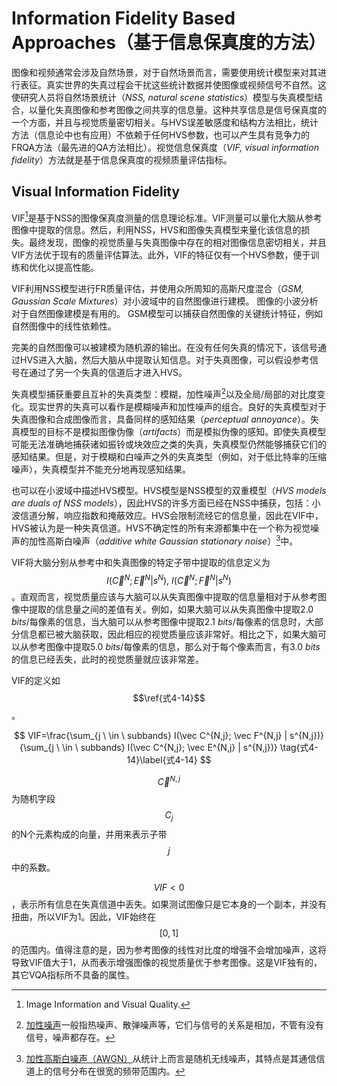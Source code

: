 # Information Fidelity Based Approaches（基于信息保真度的方法）
图像和视频通常会涉及自然场景，对于自然场景而言，需要使用统计模型来对其进行表征。真实世界的失真过程会干扰这些统计数据并使图像或视频信号不自然。这使研究人员将自然场景统计（*NSS, natural scene statistics*）模型与失真模型结合，以量化失真图像和参考图像之间共享的信息量。这种共享信息是信号保真度的一个方面，并且与视觉质量密切相关。与HVS误差敏感度和结构方法相比，统计方法（信息论中也有应用）不依赖于任何HVS参数，也可以产生具有竞争力的FRQA方法（最先进的QA方法相比）。视觉信息保真度（*VIF, visual information fidelity*）方法就是基于信息保真度的视频质量评估指标。

## Visual Information Fidelity
VIF[^29]是基于NSS的图像保真度测量的信息理论标准。VIF测量可以量化大脑从参考图像中提取的信息。然后，利用NSS，HVS和图像失真模型来量化该信息的损失。最终发现，图像的视觉质量与失真图像中存在的相对图像信息密切相关，并且VIF方法优于现有的质量评估算法。此外，VIF的特征仅有一个HVS参数，便于训练和优化以提高性能。

VIF利用NSS模型进行FR质量评估，并使用众所周知的高斯尺度混合（*GSM, Gaussian Scale Mixtures*）对小波域中的自然图像进行建模。 图像的小波分析对于自然图像建模是有用的。 GSM模型可以捕获自然图像的关键统计特征，例如自然图像中的线性依赖性。

完美的自然图像可以被建模为随机源的输出。在没有任何失真的情况下，该信号通过HVS进入大脑，然后大脑从中提取认知信息。对于失真图像，可以假设参考信号在通过了另一个失真的信道后才进入HVS。

失真模型捕获重要且互补的失真类型：模糊，加性噪声[^30]以及全局/局部的对比度变化。现实世界的失真可以看作是模糊噪声和加性噪声的组合。良好的失真模型对于失真图像和合成图像而言，具备同样的感知结果（*perceptual annoyance*）。失真模型的目标不是模拟图像伪像（*artifacts*）而是模拟伪像的感知。即使失真模型可能无法准确地捕获诸如振铃或块效应之类的失真，失真模型仍然能够捕获它们的感知结果。但是，对于模糊和白噪声之外的失真类型（例如，对于低比特率的压缩噪声），失真模型并不能充分地再现感知结果。

也可以在小波域中描述HVS模型。HVS模型是NSS模型的双重模型（*HVS models are duals of NSS models*），因此HVS的许多方面已经在NSS中捕获，包括：小波信道分解，响应指数和掩蔽效应。HVS会限制流经它的信息量，因此在VIF中，HVS被认为是一种失真信道。HVS不确定性的所有来源都集中在一个称为视觉噪声的加性高斯白噪声（*additive white Gaussian stationary noise*）[^31]中。

VIF将大脑分别从参考中和失真图像的特定子带中提取的信息定义为$$I(\vec C^N; \vec E^N | s^N), \ I(\vec C^N; \vec F^N | s^N)$$。直观而言，视觉质量应该与大脑可以从失真图像中提取的信息量相对于从参考图像中提取的信息量之间的差值有关。例如，如果大脑可以从失真图像中提取2.0 *bits*/每像素的信息，当大脑可以从参考图像中提取2.1 *bits*/每像素的信息时，大部分信息都已被大脑获取，因此相应的视觉质量应该非常好。相比之下，如果大脑可以从参考图像中提取5.0 *bits*/每像素的信息，那么对于每个像素而言，有3.0 *bits*的信息已经丢失，此时的视觉质量就应该非常差。

VIF的定义如$$\ref{式4-14}$$。

$$
VIF=\frac{\sum_{j \ \in \ subbands} I(\vec C^{N,j}; \vec F^{N,j} | s^{N,j})}{\sum_{j \ \in \ subbands} I(\vec C^{N,j}; \vec E^{N,j} | s^{N,j})} \tag{式4-14}\label{式4-14}
$$

$$\vec C^{N,j}$$为随机字段$$C_j$$的N个元素构成的向量，并用来表示子带$$j$$中的系数。

$$VIF<0$$，表示所有信息在失真信道中丢失。如果测试图像只是它本身的一个副本，并没有扭曲，所以VIF为1。因此，VIF始终在$$[0,1]$$的范围内。值得注意的是，因为参考图像的线性对比度的增强不会增加噪声，这将导致VIF值大于1，从而表示增强图像的视觉质量优于参考图像。这是VIF独有的，其它VQA指标所不具备的属性。


[^29]: Image Information and Visual Quality. 

[^30]: [加性噪声](https://baike.baidu.com/item/%E5%8A%A0%E6%80%A7%E5%99%AA%E5%A3%B0/3570899)一般指热噪声、散弹噪声等，它们与信号的关系是相加，不管有没有信号，噪声都存在。

[^31]: [加性高斯白噪声（AWGN）](https://baike.baidu.com/item/加性白高斯噪声/5920445)从统计上而言是随机无线噪声，其特点是其通信信道上的信号分布在很宽的频带范围内。